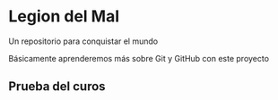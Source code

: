 # Legion del Mal
Un repositorio para conquistar el mundo

Básicamente aprenderemos más sobre Git y GitHub con este proyecto

## Prueba del curos
